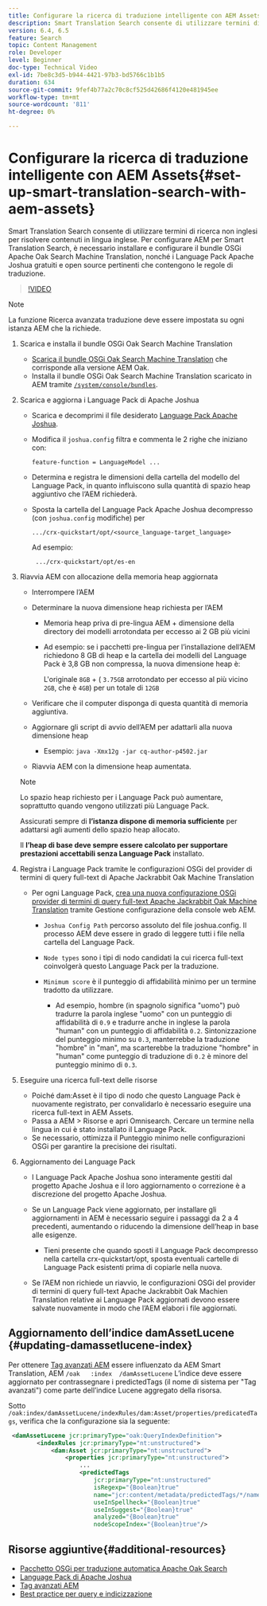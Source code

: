 ```yaml
---
title: Configurare la ricerca di traduzione intelligente con AEM Assets
description: Smart Translation Search consente di utilizzare termini di ricerca non inglesi per risolvere contenuti in lingua inglese. Per configurare AEM per Smart Translation Search, è necessario installare e configurare il bundle OSGi Apache Oak Search Machine Translation, nonché i Language Pack Apache Joshua gratuiti e open source pertinenti che contengono le regole di traduzione.
version: 6.4, 6.5
feature: Search
topic: Content Management
role: Developer
level: Beginner
doc-type: Technical Video
exl-id: 7be8c3d5-b944-4421-97b3-bd5766c1b1b5
duration: 634
source-git-commit: 9fef4b77a2c70c8cf525d42686f4120e481945ee
workflow-type: tm+mt
source-wordcount: '811'
ht-degree: 0%

---
```


# Configurare la ricerca di traduzione intelligente con AEM Assets{#set-up-smart-translation-search-with-aem-assets}

Smart Translation Search consente di utilizzare termini di ricerca non inglesi per risolvere contenuti in lingua inglese. Per configurare AEM per Smart Translation Search, è necessario installare e configurare il bundle OSGi Apache Oak Search Machine Translation, nonché i Language Pack Apache Joshua gratuiti e open source pertinenti che contengono le regole di traduzione.

>[!VIDEO](https://video.tv.adobe.com/v/21291?quality=12&learn=on)

>[!NOTE]
>
>La funzione Ricerca avanzata traduzione deve essere impostata su ogni istanza AEM che la richiede.

1. Scarica e installa il bundle OSGi Oak Search Machine Translation
   * [Scarica il bundle OSGi Oak Search Machine Translation](https://search.maven.org/#search%7Cgav%7C1%7Cg%3A%22org.apache.jackrabbit%22%20AND%20a%3A%22oak-search-mt%22) che corrisponde alla versione AEM Oak.
   * Installa il bundle OSGi Oak Search Machine Translation scaricato in AEM tramite [`/system/console/bundles`](http://localhost:4502/system/console/bundles).

2. Scarica e aggiorna i Language Pack di Apache Joshua
   * Scarica e decomprimi il file desiderato [Language Pack Apache Joshua](https://cwiki.apache.org/confluence/display/JOSHUA/Language+Packs).
   * Modifica il `joshua.config` filtra e commenta le 2 righe che iniziano con:

     ```
     feature-function = LanguageModel ...
     ```

   * Determina e registra le dimensioni della cartella del modello del Language Pack, in quanto influiscono sulla quantità di spazio heap aggiuntivo che l’AEM richiederà.
   * Sposta la cartella del Language Pack Apache Joshua decompresso (con `joshua.config` modifiche) per

     ```
     .../crx-quickstart/opt/<source_language-target_language>
     ```

     Ad esempio:

     ```
      .../crx-quickstart/opt/es-en
     ```

3. Riavvia AEM con allocazione della memoria heap aggiornata
   * Interrompere l’AEM
   * Determinare la nuova dimensione heap richiesta per l’AEM

      * Memoria heap priva di pre-lingua AEM + dimensione della directory dei modelli arrotondata per eccesso ai 2 GB più vicini
      * Ad esempio: se i pacchetti pre-lingua per l’installazione dell’AEM richiedono 8 GB di heap e la cartella dei modelli del Language Pack è 3,8 GB non compressa, la nuova dimensione heap è:

        L&#39;originale `8GB` + ( `3.75GB` arrotondato per eccesso al più vicino `2GB`, che è `4GB`) per un totale di `12GB`

   * Verificare che il computer disponga di questa quantità di memoria aggiuntiva.
   * Aggiornare gli script di avvio dell’AEM per adattarli alla nuova dimensione heap

      * Esempio: `java -Xmx12g -jar cq-author-p4502.jar`

   * Riavvia AEM con la dimensione heap aumentata.

   >[!NOTE]
   >
   >Lo spazio heap richiesto per i Language Pack può aumentare, soprattutto quando vengono utilizzati più Language Pack.
   >
   >
   >Assicurati sempre di **l’istanza dispone di memoria sufficiente** per adattarsi agli aumenti dello spazio heap allocato.
   >
   >
   >Il **l’heap di base deve sempre essere calcolato per supportare prestazioni accettabili senza Language Pack** installato.

4. Registra i Language Pack tramite le configurazioni OSGi del provider di termini di query full-text di Apache Jackrabbit Oak Machine Translation

   * Per ogni Language Pack, [crea una nuova configurazione OSGi provider di termini di query full-text Apache Jackrabbit Oak Machine Translation](http://localhost:4502/system/console/configMgr/org.apache.jackrabbit.oak.plugins.index.mt.MTFulltextQueryTermsProviderFactory) tramite Gestione configurazione della console web AEM.

      * `Joshua Config Path` percorso assoluto del file joshua.config. Il processo AEM deve essere in grado di leggere tutti i file nella cartella del Language Pack.
      * `Node types` sono i tipi di nodo candidati la cui ricerca full-text coinvolgerà questo Language Pack per la traduzione.
      * `Minimum score` è il punteggio di affidabilità minimo per un termine tradotto da utilizzare.

         * Ad esempio, hombre (in spagnolo significa &quot;uomo&quot;) può tradurre la parola inglese &quot;uomo&quot; con un punteggio di affidabilità di `0.9` e tradurre anche in inglese la parola &quot;human&quot; con un punteggio di affidabilità `0.2`. Sintonizzazione del punteggio minimo su `0.3`, manterrebbe la traduzione &quot;hombre&quot; in &quot;man&quot;, ma scarterebbe la traduzione &quot;hombre&quot; in &quot;human&quot; come punteggio di traduzione di `0.2` è minore del punteggio minimo di `0.3`.

5. Eseguire una ricerca full-text delle risorse
   * Poiché dam:Asset è il tipo di nodo che questo Language Pack è nuovamente registrato, per convalidarlo è necessario eseguire una ricerca full-text in AEM Assets.
   * Passa a AEM > Risorse e apri Omnisearch. Cercare un termine nella lingua in cui è stato installato il Language Pack.
   * Se necessario, ottimizza il Punteggio minimo nelle configurazioni OSGi per garantire la precisione dei risultati.

6. Aggiornamento dei Language Pack
   * I Language Pack Apache Joshua sono interamente gestiti dal progetto Apache Joshua e il loro aggiornamento o correzione è a discrezione del progetto Apache Joshua.
   * Se un Language Pack viene aggiornato, per installare gli aggiornamenti in AEM è necessario seguire i passaggi da 2 a 4 precedenti, aumentando o riducendo la dimensione dell’heap in base alle esigenze.

      * Tieni presente che quando sposti il Language Pack decompresso nella cartella crx-quickstart/opt, sposta eventuali cartelle di Language Pack esistenti prima di copiarle nella nuova.

   * Se l’AEM non richiede un riavvio, le configurazioni OSGi del provider di termini di query full-text Apache Jackrabbit Oak Machien Translation relative ai Language Pack aggiornati devono essere salvate nuovamente in modo che l’AEM elabori i file aggiornati.

## Aggiornamento dell’indice damAssetLucene {#updating-damassetlucene-index}

Per ottenere [Tag avanzati AEM](https://helpx.adobe.com/experience-manager/6-3/assets/using/touch-ui-smart-tags.html) essere influenzato da AEM Smart Translation, AEM `/oak   :index  /damAssetLucene` L’indice deve essere aggiornato per contrassegnare i predictedTags (il nome di sistema per &quot;Tag avanzati&quot;) come parte dell’indice Lucene aggregato della risorsa.

Sotto `/oak:index/damAssetLucene/indexRules/dam:Asset/properties/predicatedTags`, verifica che la configurazione sia la seguente:

```xml
 <damAssetLucene jcr:primaryType="oak:QueryIndexDefinition">
        <indexRules jcr:primaryType="nt:unstructured">
            <dam:Asset jcr:primaryType="nt:unstructured">
                <properties jcr:primaryType="nt:unstructured">
                    ...
                    <predictedTags
                        jcr:primaryType="nt:unstructured"
                        isRegexp="{Boolean}true"
                        name="jcr:content/metadata/predictedTags/*/name"
                        useInSpellheck="{Boolean}true"
                        useInSuggest="{Boolean}true"
                        analyzed="{Boolean}true"
                        nodeScopeIndex="{Boolean}true"/>
```

## Risorse aggiuntive{#additional-resources}

* [Pacchetto OSGi per traduzione automatica Apache Oak Search](https://search.maven.org/#search%7Cgav%7C1%7Cg%3A%22org.apache.jackrabbit%22%20AND%20a%3A%22oak-search-mt%22)
* [Language Pack di Apache Joshua](https://cwiki.apache.org/confluence/display/JOSHUA/Language+Packs)
* [Tag avanzati AEM](https://helpx.adobe.com/experience-manager/6-3/assets/using/touch-ui-smart-tags.html)
* [Best practice per query e indicizzazione](https://helpx.adobe.com/experience-manager/6-5/sites/deploying/using/best-practices-for-queries-and-indexing.html)
